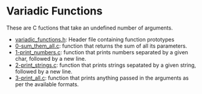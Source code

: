 # Variadic Functions

These are C fuctions that take an undefined number of arguments.

* [variadic_functions.h](./variadic_functions.h): Header file containing function prototypes
* [0-sum_them_all.c](./0-sum_them_all.c): function that returns the sum of all its parameters.
* [1-print_numbers.c](./1-print_numbers.c): function that prints numbers separated by a given char, followed by a new line.
* [2-print_strings.c](./2-print_strings.c): function that prints strings sepatated by a given string, followed by a new line.
* [3-print_all.c](./3-print_all.c): function that prints anything passed in the arguments as per the available formats.
